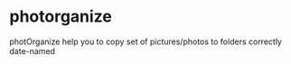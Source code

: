 photorganize
============

photOrganize help you to copy set of pictures/photos to folders correctly date-named